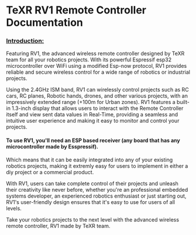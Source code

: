 # TeXR RV1 Remote Controller Documentation

### <u>Introduction:</u>

Featuring RV1, the advanced wireless remote controller designed by TeXR team for all your robotics projects.
With its powerful Espressif esp32 microcontroller over WiFi using a modified Esp-now protocol, RV1 provides reliable and secure wireless control for a wide range of robotics or industrial projects.

Using the 2.4GHz ISM band, RV1 can wirelessly control projects such as RC cars, RC planes, Robotic hands, drones, and other various projects, with an impressively extended range (+100m for Urban zones).
RV1 features a built-in 1.3-inch display that allows users to interact with the Remote Controller itself and view sent data values in Real-Time, providing a seamless and intuitive user experience and making it easy to monitor and control your projects.

#### To use RV1, you'll need an ESP based receiver (any board that has any microcontroller made by Esspressif).
Which means that it can be easily integrated into any of your existing robotics projects, making it extremly easy for users to implement in either a diy project or a commercial product.

With RV1, users can take complete control of their projects and unleash their creativity like never before, whether you're an professional embedded systems developer, an experienced robotics enthusiast or just starting out, RV1's user-friendly design ensures that it's easy to use for users of all levels. 

Take your robotics projects to the next level with the advanced wireless remote controller, RV1 made by TeXR team.
